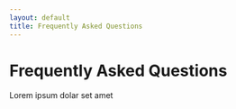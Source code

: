 ```yaml
---
layout: default
title: Frequently Asked Questions
---
```


# Frequently Asked Questions

Lorem ipsum dolar set amet
